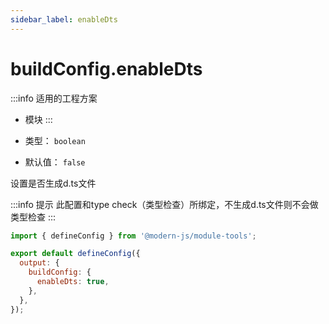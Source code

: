 ```yaml
---
sidebar_label: enableDts
---
```


# buildConfig.enableDts

:::info 适用的工程方案
* 模块
:::

* 类型： `boolean`
* 默认值： `false`

设置是否生成d.ts文件

:::info 提示
此配置和type check（类型检查）所绑定，不生成d.ts文件则不会做类型检查
:::

```js title="modern.config.js"
import { defineConfig } from '@modern-js/module-tools';

export default defineConfig({
  output: {
    buildConfig: {
      enableDts: true,
    },
  },
});
```

